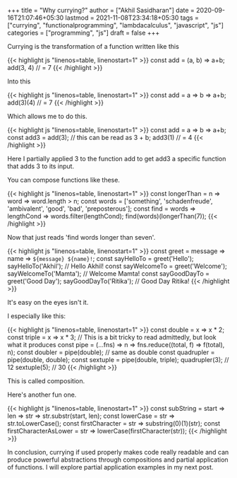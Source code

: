 +++
title = "Why currying?"
author = ["Akhil Sasidharan"]
date = 2020-09-16T21:07:46+05:30
lastmod = 2021-11-08T23:34:18+05:30
tags = ["currying", "functionalprogramming", "lambdacalculus", "javascript", "js"]
categories = ["programming", "js"]
draft = false
+++

Currying is the transformation of a function written like this

<a id="code-snippet--EgCurry"></a>
{{< highlight js "linenos=table, linenostart=1" >}}
  const add = (a, b) => a+b;
  add(3, 4) // = 7
{{< /highlight >}}

Into this

<a id="code-snippet--EgCurry"></a>
{{< highlight js "linenos=table, linenostart=1" >}}
  const add = a => b => a+b;
  add(3)(4) // = 7
{{< /highlight >}}

Which allows me to do this.

<a id="code-snippet--EgCurry"></a>
{{< highlight js "linenos=table, linenostart=1" >}}
  const add = a => b => a+b;
  const add3 = add(3); // this can be read as 3 + b;
  add3(1) // = 4
{{< /highlight >}}

Here I partially applied 3 to the function add to get add3 a specific function that adds 3 to its input.

You can compose functions like these.

<a id="code-snippet--EgCurry2"></a>
{{< highlight js "linenos=table, linenostart=1" >}}
  const longerThan = n => word => word.length > n;
  const words = ['something', 'schadenfreude', 'ambivalent',
      'good', 'bad', 'preposterous'];
  const find = words => lengthCond => words.filter(lengthCond);
  find(words)(longerThan(7));
{{< /highlight >}}

Now that just reads 'find words longer than seven'.

<a id="code-snippet--EgCurry2"></a>
{{< highlight js "linenos=table, linenostart=1" >}}
  const greet = message => name => `${message} ${name}!`;
  const sayHelloTo = greet('Hello');
  sayHelloTo('Akhil'); // Hello Akhil!
  const sayWelcomeTo = greet('Welcome');
  sayWelcomeTo('Mamta'); // Welcome Mamta!
  const sayGoodDayTo = greet('Good Day');
  sayGoodDayTo('Ritika'); // Good Day Ritika!
{{< /highlight >}}

It's easy on the eyes isn't it.

I especially like this:

<a id="code-snippet--EgCurry3"></a>
{{< highlight js "linenos=table, linenostart=1" >}}
  const double = x => x * 2;
  const triple = x => x * 3;
  // This is a bit tricky to read admittedly, but look what it produces
  const pipe = (...fns) => n => fns.reduce((total, f) => f(total), n);
  const doubler = pipe(double); // same as double
  const quadrupler = pipe(double, double);
  const sextuple = pipe(double, triple);
  quadrupler(3); // 12
  sextuple(5); // 30
{{< /highlight >}}

This is called composition.

Here's another fun one.

<a id="code-snippet--EgCurry4"></a>
{{< highlight js "linenos=table, linenostart=1" >}}
  const subString = start => len => str => str.substr(start, len);
  const lowerCase = str => str.toLowerCase();
  const firstCharacter = str => substring(0)(1)(str);
  const firstCharacterAsLower = str => lowerCase(firstCharacter(str));
{{< /highlight >}}

In conclusion, currying if used properly makes code really readable and can produce powerful abstractions through compositions and partial application of functions. I will explore partial application examples in my next post.
